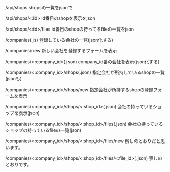 /api/shops
shopsの一覧をjsonで

/api/shops/<:id>
id番目のshopを表示をjson

/api/shops/<:id>/files
id番目のshopの持ってるfileの一覧をjson

/companies(.js)
登録している会社の一覧(json化する)

/companies/new
新しい会社を登録するフォームを表示

/companies/<:company_id>(.json)
company_id番の会社を表示(json化する)

/companies/<:company_id>/shops(.json)
指定会社が所持しているshopの一覧(jsonも)

/companies/<:company_id>/shops/new
指定会社が所持するshopの登録フォームを表示

/companies/<:company_id>/shops/<:shop_id>(.json)
会社の持っているショップを表示(json)

/companies/<:company_id>/shops/<:shop_id>/files(.json)
会社の持っているショップの持っているfileの一覧(json)

/companies/<:company_id>/shops/<:shop_id>/files/new
察しのとおりだと思います。

/companies/<:company_id>/shops/<:shop_id>/files/<:file_id>(.json)
察しのとおりです。


